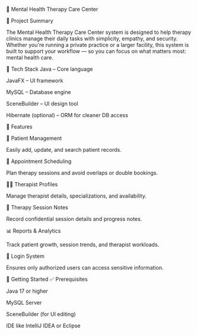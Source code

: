 💚 Mental Health Therapy Care Center

📌 Project Summary

The Mental Health Therapy Care Center system is designed to help therapy clinics manage their daily tasks with simplicity, empathy, and security. Whether you're running a private practice or a larger facility, this system is built to support your workflow — so you can focus on what matters most: mental health care.


🔧 Tech Stack
Java – Core language 

JavaFX – UI framework 

MySQL – Database engine 

SceneBuilder – UI design tool 

Hibernate (optional) – ORM for cleaner DB access


🌟 Features

👤 Patient Management

Easily add, update, and search patient records.

📅 Appointment Scheduling

Plan therapy sessions and avoid overlaps or double bookings.

👩‍⚕️ Therapist Profiles

Manage therapist details, specializations, and availability.

📝 Therapy Session Notes

Record confidential session details and progress notes.

📊 Reports & Analytics

Track patient growth, session trends, and therapist workloads.

🔐 Login System

Ensures only authorized users can access sensitive information.



🚀 Getting Started
✅ Prerequisites

Java 17 or higher

MySQL Server

SceneBuilder (for UI editing)

IDE like IntelliJ IDEA or Eclipse
